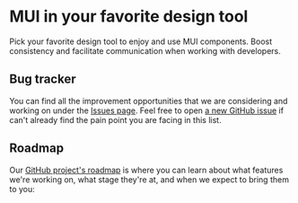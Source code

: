 # MUI in your favorite design tool

Pick your favorite design tool to enjoy and use MUI components. Boost consistency and facilitate communication when working with developers.

## Bug tracker

You can find all the improvement opportunities that we are considering and working on under the [Issues page](https://github.com/mui-org/mui-design-kits/issues).
Feel free to open [a new GitHub issue](https://github.com/mui-org/mui-design-kits/issues/new) if can't already find the pain point you are facing in this list.

## Roadmap

Our [GitHub project's roadmap](https://github.com/mui-org/mui-design-kits/projects/1) is where you can learn about what features we're working on, what stage they're at, and when we expect to bring them to you:
